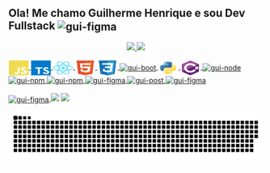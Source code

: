 ## Ola! Me chamo Guilherme Henrique e sou Dev Fullstack  <img align="center" alt="gui-figma" height="30" width="40" src="https://media.giphy.com/media/26tn33aiTi1jkl6H6/giphy.gif" />
<div align="center">
  <a href="https://github.com/Guilherme1-jpg">
  <img height="180em" src="https://github-readme-stats.vercel.app/api?username=Guilherme1-jpg&show_icons=true&theme=merko&include_all_commits=true&count_private=true"/>
  <img height="170em" src="https://github-readme-stats.vercel.app/api/top-langs/?username=Guilherme1-jpg&layout=compact&langs_count=7&theme=merko"/>
</div>
<div style="display: inline_block"><br>
  <img align="center" alt="gui-Js" height="30" width="40" src="https://raw.githubusercontent.com/devicons/devicon/master/icons/javascript/javascript-plain.svg">
  <img align="center" alt="gui-Ts" height="30" width="40" src="https://raw.githubusercontent.com/devicons/devicon/master/icons/typescript/typescript-plain.svg">
  <img align="center" alt="gui-React" height="30" width="40" src="https://raw.githubusercontent.com/devicons/devicon/master/icons/react/react-original.svg">
  <img align="center" alt="gui-HTML" height="30" width="40" src="https://raw.githubusercontent.com/devicons/devicon/master/icons/html5/html5-original.svg">
  <img align="center" alt="gui-CSS" height="30" width="40" src="https://raw.githubusercontent.com/devicons/devicon/master/icons/css3/css3-original.svg">
  <img align="center" alt="gui-boot" height="30" width="40" src="https://cdn.jsdelivr.net/gh/devicons/devicon/icons/bootstrap/bootstrap-original.svg" />
  <img align="center" alt="gui-Python" height="30" width="40" src="https://raw.githubusercontent.com/devicons/devicon/master/icons/python/python-original.svg">
  <img align="center" alt="gui-Csharp" height="30" width="40" src="https://raw.githubusercontent.com/devicons/devicon/master/icons/csharp/csharp-original.svg">
  <img align="center" alt="gui-node"  height="30" width="40" src="https://cdn.jsdelivr.net/gh/devicons/devicon/icons/nodejs/nodejs-original.svg" />
  <img align="center" alt="gui-npm" height="30" width="40" src="https://cdn.jsdelivr.net/gh/devicons/devicon/icons/npm/npm-original-wordmark.svg" />
  <img align="center" alt="gui-npm" height="30" width="40" src="https://cdn.jsdelivr.net/gh/devicons/devicon/icons/sass/sass-original.svg" />
  <img align="center" alt="gui-figma" height="30" width="40" src="https://cdn.jsdelivr.net/gh/devicons/devicon/icons/figma/figma-original.svg" />
  <img align="center" alt="gui-post" height="30" width="40" src="https://cdn.jsdelivr.net/gh/devicons/devicon/icons/postgresql/postgresql-original.svg" />
  <img align="center" alt="gui-figma" height="30" width="40" src="https://cdn.jsdelivr.net/gh/devicons/devicon/icons/mysql/mysql-original.svg" />
</div>
  <br/>
    <img align="center" alt="gui-figma" height="30" width="40" src="https://media.giphy.com/media/SS8CV2rQdlYNLtBCiF/giphy.gif" />
  <a href = "mailto:henriqueoliveiragui18@gmail.com"><img src="https://img.shields.io/badge/-Gmail-%23333?style=for-the-badge&logo=gmail&logoColor=white" target="_blank"></a>
  <a href="https://www.linkedin.com/in/guilherme-henrique-6b3389136/" target="_blank"><img src="https://img.shields.io/badge/-LinkedIn-%230077B5?style=for-the-badge&logo=linkedin&logoColor=white" target="_blank"></a> 
 
  ![Snake animation](https://github.com/Guilherme1-jpg/Guilherme1-jpg/blob/output/github-contribution-grid-snake.svg)
 
</div>

